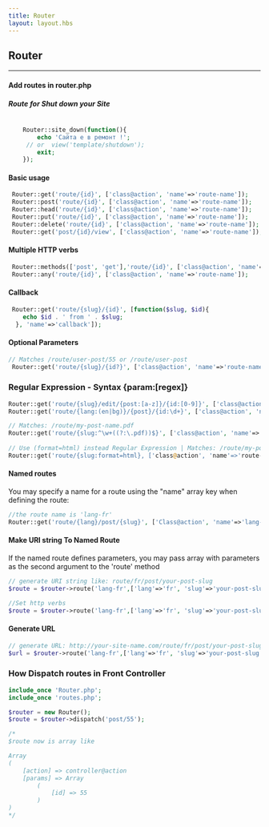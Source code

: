 ```yaml
---
title: Router
layout: layout.hbs
---
```

## Router

-----
#### Add routes in router.php

##### Route for Shut down your Site
```php

    Router::site_down(function(){
        echo 'Сайта е в ремонт !';
     // or  view('template/shutdown');
        exit;
    });
```
#### Basic usage
```php
 Router::get('route/{id}', ['class@action', 'name'=>'route-name']);
 Router::post('route/{id}', ['class@action', 'name'=>'route-name']);
 Router::head('route/{id}', ['class@action', 'name'=>'route-name']);
 Router::put('route/{id}', ['class@action', 'name'=>'route-name']);
 Router::delete('route/{id}', ['class@action', 'name'=>'route-name']);
 Router::get('post/{id}/view', ['class@action', 'name'=>'route-name']);
``` 
#### Multiple HTTP verbs
```php
 Router::methods(['post', 'get'],'route/{id}', ['class@action', 'name'=>'route-name']);
 Router::any('route/{id}', ['class@action', 'name'=>'route-name']);
```
#### Callback
```php
 Router::get('route/{slug}/{id}', [function($slug, $id){
    echo $id . ' from ' . $slug;
  }, 'name'=>'callback']);
```
#### Optional Parameters
```php
// Matches /route/user-post/55 or /route/user-post
 Router::get('route/{slug}/{id?}', ['class@action', 'name'=>'route-name']);
```
### Regular Expression - Syntax {param:[regex]}
```php
Router::get('route/{slug}/edit/{post:[a-z]}/{id:[0-9]}', ['class@action', 'name'=>'route-name']);
Router::get('route/{lang:(en|bg)}/{post}/{id:\d+}', ['class@action', 'name'=>'route-name']);

// Matches: /route/my-post-name.pdf
Router::get('route/{slug:^\w+((?:\.pdf))$}', ['class@action', 'name'=>'route-name']);
 
// Use (format=html) instead Regular Expression | Matches: /route/my-post-name.html or /route/my-post-name
Router::get('route/{slug:format=html}, ['class@action', 'name'=>'route-name']);

```
#### Named routes 
You may specify a name for a route using the "name" array key when defining the route:
```php
//the route name is 'lang-fr'
Router::get('route/{lang}/post/{slug}', ['Class@action', 'name'=>'lang-fr']);
```
#### Make URI string To Named Route
If the named route defines parameters, you may pass array with parameters
as the second argument to the  'route' method
```php
// generate URI string like: route/fr/post/your-post-slug
$route = $router->route('lang-fr',['lang'=>'fr', 'slug'=>'your-post-slug'])->route;

//Set http verbs 
$route = $router->route('lang-fr',['lang'=>'fr', 'slug'=>'your-post-slug'], 'GET')->route;

```
#### Generate URL 
```php
// generate URL: http://your-site-name.com/route/fr/post/your-post-slug
$url = $router->route('lang-fr',['lang'=>'fr', 'slug'=>'your-post-slug'], 'GET')->url;
```

### How Dispatch routes in Front Controller
```php
include_once 'Router.php';
include_once 'routes.php';

$router = new Router();
$route = $router->dispatch('post/55');

/*
$route now is array like

Array
(
    [action] => controller@action
    [params] => Array
        (
            [id] => 55
        )
)
*/

```
